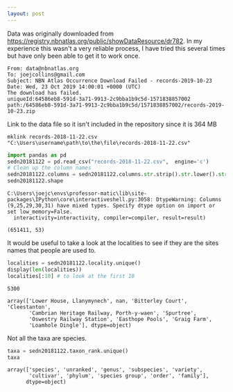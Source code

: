 ```yaml
---
layout: post
---
```


Data was originally downloaded from <https://registry.nbnatlas.org/public/showDataResource/dr782>.  In my experience this wasn't a very reliable process, I have tried this several times but have only been able to get it to work once.

    From: data@nbnatlas.org
    To: joejcollins@gmail.com
    Subject: NBN Atlas Occurrence Download Failed - records-2019-10-23
    Date: Wed, 23 Oct 2019 14:00:01 +0000 (UTC)
    The download has failed.
    uniqueId:64586eb8-591d-3a71-9913-2c9bba1b9c5d-1571838857002 path:/64586eb8-591d-3a71-9913-2c9bba1b9c5d/1571838857002/records-2019-10-23.zip

Link to the data file so it isn't included in the repository since it is 364 MB

    mklink records-2018-11-22.csv "C:\Users\username\path\to\the\file\records-2018-11-22.csv"


```python
import pandas as pd
sedn20181122 = pd.read_csv("records-2018-11-22.csv",  engine='c')
# Clean up the column names
sedn20181122.columns = sedn20181122.columns.str.strip().str.lower().str.replace(' ', '_').str.replace('(', '').str.replace(')', '')
sedn20181122.shape
```

    C:\Users\joejc\envs\professor-matic\lib\site-packages\IPython\core\interactiveshell.py:3058: DtypeWarning: Columns (9,25,29,30,31) have mixed types. Specify dtype option on import or set low_memory=False.
      interactivity=interactivity, compiler=compiler, result=result)

    (651411, 53)

It would be useful to take a look at the localities to see if they are the sites names that people are used to.

```python
localities = sedn20181122.locality.unique()
display(len(localities))
localities[:10] # to look at the first 10
```
    5300

    array(['Lower House, Llanymynech', nan, 'Bitterley Court', 'Cleestanton',
           'Cambrian Heritage Railway, Porth-y-waen', 'Spurtree',
           'Oswestry Railway Station', 'Easthope Pools', 'Graig Farm',
           'Loamhole Dingle'], dtype=object)

Not all the taxa are species.

```python
taxa = sedn20181122.taxon_rank.unique()
taxa
```
    array(['species', 'unranked', 'genus', 'subspecies', 'variety',
           'cultivar', 'phylum', 'species group', 'order', 'family'],
          dtype=object)

